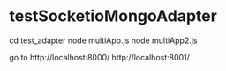 # testSocketioMongoAdapter
cd test_adapter
node multiApp.js
node multiApp2.js

go to http://localhost:8000/
http://localhost:8001/

